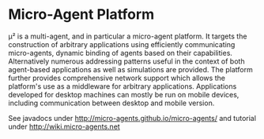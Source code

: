 # Micro-Agent Platform

µ² is a multi-agent, and in particular a micro-agent platform. It targets the construction of arbitrary applications using efficiently communicating micro-agents, dynamic binding of agents based on their capabilities. Alternatively numerous addressing patterns useful in the context of both agent-based applications as well as simulations are provided. The platform further provides comprehensive network support which allows the platform's use as a middleware for arbitrary applications. Applications developed for desktop machines can mostly be run on mobile devices, including communication between desktop and mobile version.

See javadocs under http://micro-agents.github.io/micro-agents/ and tutorial under http://wiki.micro-agents.net

